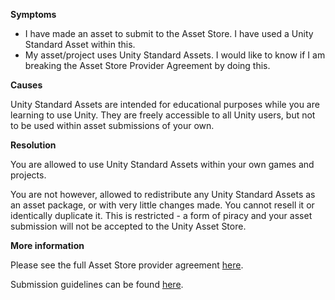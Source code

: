 

**Symptoms**


- I have made an asset to submit to the Asset Store. I have used a Unity Standard Asset within this.
- My asset/project uses Unity Standard Assets. I would like to know if I am breaking the Asset Store Provider Agreement by doing this.



**Causes**



Unity Standard Assets are intended for educational purposes while you are learning to use Unity. They are freely accessible to all Unity users, but not to be used within asset submissions of your own.



**Resolution**



You are allowed to use Unity Standard Assets within your own games and projects.



You are not however, allowed to redistribute any Unity Standard Assets as an asset package, or with very little changes made. You cannot resell it or identically duplicate it. This is restricted - a form of piracy and your asset submission will not be accepted to the Unity Asset Store.



**More information**



Please see the full Asset Store provider agreement [here](https://unity3d.com/legal/as_provider).



Submission guidelines can be found [here](https://www.assetstore.unity3d.com/docs/Asset_Store_Promotional_Asset_Guidelines_1.0.pdf).





